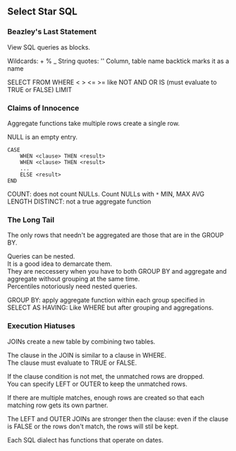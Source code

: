 ## Select Star SQL

### Beazley's Last Statement

View SQL queries as blocks.  

Wildcards: + % _
String quotes: ''
Column, table name backtick marks it as a name

SELECT
FROM
WHERE < > <= >= like NOT AND OR IS (must evaluate to TRUE or FALSE)
LIMIT

### Claims of Innocence

Aggregate functions take multiple rows create a single row.  

NULL is an empty entry.  

```
CASE
    WHEN <clause> THEN <result>
    WHEN <clause> THEN <result>
    ...
    ELSE <result>
END
```

COUNT: does not count NULLs. Count NULLs with `*`
MIN, MAX
AVG
LENGTH
DISTINCT: not a true aggregate function

### The Long Tail

The only rows that needn't be aggregated are those that are in the GROUP BY.  

Queries can be nested.  
It is a good idea to demarcate them.  
They are neccessery when you have to both GROUP BY and aggregate and aggregate without grouping at the same time.  
Percentiles notoriously need nested queries.  

GROUP BY: apply aggregate function within each group specified in SELECT
<expression> AS <alias>
HAVING: Like WHERE but after grouping and aggregations.

### Execution Hiatuses

JOINs create a new table by combining two tables.  

The clause in the JOIN is similar to a clause in WHERE.  
The clause must evaluate to TRUE or FALSE.  

If the clause condition is not met, the unmatched rows are dropped.  
You can specify LEFT or OUTER to keep the unmatched rows.  

If there are multiple matches, enough rows are created so that each matching row gets its own partner.  

The LEFT and OUTER JOINs are stronger then the clause: even if the clause is FALSE or the rows don't match, the rows will stil be kept.  

Each SQL dialect has functions that operate on dates.  
